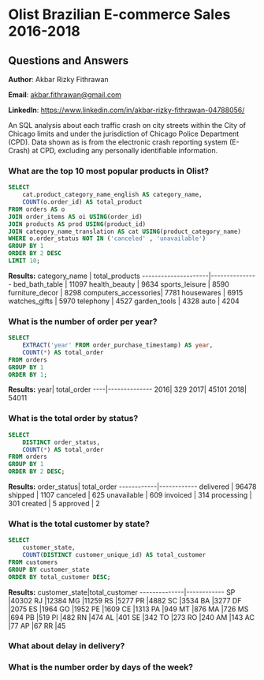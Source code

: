 
# Olist Brazilian E-commerce Sales 2016-2018
## Questions and Answers

**Author**: Akbar Rizky Fithrawan

**Email**: akbar.fithrawan@gmail.com

**LinkedIn**: https://www.linkedin.com/in/akbar-rizky-fithrawan-04788056/

An SQL analysis about each traffic crash on city streets within the City of Chicago limits and under the jurisdiction of Chicago Police Department (CPD). Data shown as is from the electronic crash reporting system (E-Crash) at CPD, excluding any personally identifiable information.


### What are the top 10 most popular products in Olist?

````sql
SELECT 
	cat.product_category_name_english AS category_name,
	COUNT(o.order_id) AS total_product
FROM orders AS o
JOIN order_items AS oi USING(order_id)
JOIN products AS prod USING(product_id)
JOIN category_name_translation AS cat USING(product_category_name)
WHERE o.order_status NOT IN ('canceled' , 'unavailable')
GROUP BY 1
ORDER BY 2 DESC
LIMIT 10;
````
**Results:**
category_name        | total_products
---------------------|---------------
bed_bath_table       | 11097
health_beauty        | 9634
sports_leisure       | 8590
furniture_decor      | 8298
computers_accessories| 7781
housewares           | 6915
watches_gifts        | 5970
telephony            | 4527
garden_tools         | 4328
auto                 | 4204

### What is the number of order per year?
````sql
SELECT 
	EXTRACT('year' FROM order_purchase_timestamp) AS year,
	COUNT(*) AS total_order
FROM orders
GROUP BY 1
ORDER BY 1;
````
**Results:**
year|	total_order
----|--------------
2016|	329
2017|	45101
2018|	54011

### What is the total order by status?
````sql
SELECT 
	DISTINCT order_status,
	COUNT(*) AS total_order
FROM orders
GROUP BY 1
ORDER BY 2 DESC;
````
**Results:**
order_status| total_order
------------|------------
delivered   | 96478
shipped     | 1107
canceled    | 625
unavailable | 609
invoiced    | 314
processing  | 301
created     | 5
approved    | 2

### What is the total customer by state?
````sql
SELECT 
	customer_state,
	COUNT(DISTINCT customer_unique_id) AS total_customer
FROM customers
GROUP BY customer_state
ORDER BY total_customer DESC;
````
**Results:**
customer_state|total_customer
--------------|------------
SP            |40302
RJ            |12384
MG            |11259
RS            |5277
PR            |4882
SC            |3534
BA            |3277
DF            |2075
ES            |1964
GO            |1952
PE            |1609
CE            |1313
PA            |949
MT            |876
MA            |726
MS            |694
PB            |519
PI            |482
RN            |474
AL            |401
SE            |342
TO            |273
RO            |240
AM            |143
AC            |77
AP            |67
RR            |45


### What about delay in delivery?


### What is the number order by days of the week?
